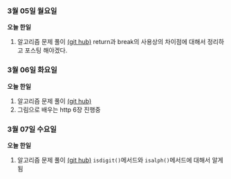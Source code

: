 ### 3월 05일 월요일

**오늘 한일**

1. 알고리즘 문제 풀이 [(git hub)](https://github.com/zooozoo/algorithm)
   return과 break의 사용상의 차이점에 대해서 정리하고 포스팅 해야겠다.
   ​


### 3월 06일 화요일

**오늘 한일**

1. 알고리즘 문제 풀이 [(git hub)](https://github.com/zooozoo/algorithm)
2. 그림으로 배우는 http 
   6장 진행중



### 3월 07일 수요일

**오늘 한일**

1. 알고리즘 문제 풀이 [(git hub)](https://github.com/zooozoo/algorithm)
   `isdigit()`메서드와 `isalph()`메서드에 대해서 알게됨

